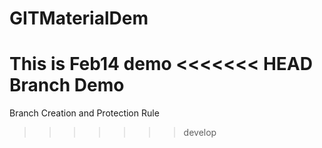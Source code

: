 # GITMaterialDem
This is Feb14 demo
<<<<<<< HEAD
Branch Demo
=======
Branch Creation and Protection Rule
>>>>>>> develop
